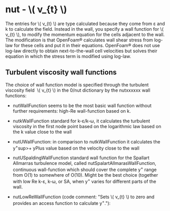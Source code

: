 # nut - \\( ν_{t} \\)

The entries for \\( ν_{t} \\) are type calculated because they come from ε and k
to calculate the field. Instead in the wall, you specify a wall function
for \\( ν_{t} \\), to modify the momentum equation for the cells adjacent to the
wall. The modification is that OpenFoam® calculates wall shear stress
from log-law for these cells and put it in their equations. OpenFoam®
does not use log-law directly to obtain next-to-the-wall cell velocities
but solves their equation in which the stress term is modified using
log-law.

## Turbulent viscosity wall functions

The choice of wall function model is specified through the turbulent
viscosity field  \\( ν_{t} \\) in the 0/nut dictionary by the nutxxxxxx
wall functions:

  - nutWallFunction seems to be the most basic wall function without
    further requirements: high-Re wall-function based on k.

  - nutkWallFunction standard for k-ε/k-ω, it calculates the turbulent
    viscosity in the first node point based on the logarithmic law based
    on the k value close to the wall

  - nutUWallFunction: in comparison to nutkWallFunction it calculates the y<sup>+</sup>sup>+</sup> yPlus value based on the velocity close to the
    wall

  - nutUSpaldingWallFunction standard wall function for the Spallart
    Allmarras turbulence model, called nutSpalartAllmarasWallFunction, continuous wall-function which should cover the complete y<sup>+</sup> range from O(1) to somewhere of O(10). Might be the best choice (together with low Re k-ε, k-ω, or SA, when y<sup>+</sup> varies for different parts of the wall.

  - nutLowReWallFunction (code comment: "Sets \\( ν_{t} \\) to zero and provides an access function to calculate y<sup>+</sup>."):
